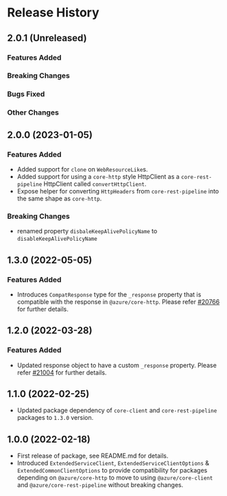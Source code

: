 # Release History

## 2.0.1 (Unreleased)

### Features Added

### Breaking Changes

### Bugs Fixed

### Other Changes

## 2.0.0 (2023-01-05)

### Features Added

- Added support for `clone` on `WebResourceLike`s.
- Added support for using a `core-http` style HttpClient as a `core-rest-pipeline` HttpClient called `convertHttpClient`.
- Expose helper for converting `HttpHeaders` from `core-rest-pipeline` into the same shape as `core-http`.

### Breaking Changes

- renamed property `disbaleKeepAlivePolicyName` to `disableKeepAlivePolicyName`

## 1.3.0 (2022-05-05)

### Features Added

- Introduces `CompatResponse` type for the `_response` property that is compatible with the response in `@azure/core-http`. Please refer [#20766](https://github.com/Azure/azure-sdk-for-js/pull/20766) for further details.

## 1.2.0 (2022-03-28)

### Features Added

- Updated response object to have a custom `_response` property. Please refer [#21004](https://github.com/Azure/azure-sdk-for-js/pull/21004) for further details.

## 1.1.0 (2022-02-25)

- Updated package dependency of `core-client` and `core-rest-pipeline` packages to `1.3.0` version.

## 1.0.0 (2022-02-18)

- First release of package, see README.md for details.
- Introduced `ExtendedServiceClient`, `ExtendedServiceClientOptions` & `ExtendedCommonClientOptions` to provide compatibility for packages depending on `@azure/core-http` to move to using `@azure/core-client` and `@azure/core-rest-pipeline` without breaking changes.
